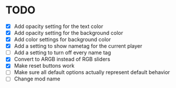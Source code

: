 # TODO
- [x] Add opacity setting for the text color
- [x] Add opacity setting for the background color
- [x] Add color settings for background color
- [x] Add a setting to show nametag for the current player
- [ ] Add a setting to turn off every name tag
- [x] Convert to ARGB instead of RGB sliders
- [x] Make reset buttons work
- [ ] Make sure all default options actually represent default behavior
- [ ] Change mod name